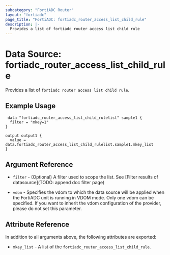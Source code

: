 ```yaml
---
subcategory: "FortiADC Router"
layout: "fortiadc"
page_title: "FortiADC: fortiadc_router_access_list_child_rule"
description: |-
  Provides a list of fortiadc router access list child rule
---
```


# Data Source: fortiadc_router_access_list_child_rule
Provides a list of `fortiadc router access list child rule`.

## Example Usage

```hcl
 data "fortiadc_router_access_list_child_rulelist" sample1 {
  filter = "mkey=1"
}

output output1 {
  value = data.fortiadc_router_access_list_child_rulelist.sample1.mkey_list
}
```

## Argument Reference

* `filter` - (Optional) A filter used to scope the list. See [Filter results of datasource](TODO: append doc filter page)

* `vdom` - Specifies the vdom to which the data source will be applied when the FortiADC unit is running in VDOM mode. Only one vdom can be specified. If you want to inherit the vdom configuration of the provider, please do not set this parameter.

## Attribute Reference

In addition to all arguments above, the following attributes are exported:

* `mkey_list` -  A list of the `fortiadc_router_access_list_child_rule`.
